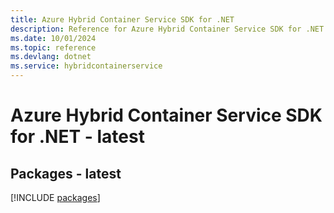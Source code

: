 ```yaml
---
title: Azure Hybrid Container Service SDK for .NET
description: Reference for Azure Hybrid Container Service SDK for .NET
ms.date: 10/01/2024
ms.topic: reference
ms.devlang: dotnet
ms.service: hybridcontainerservice
---
```

# Azure Hybrid Container Service SDK for .NET - latest
## Packages - latest
[!INCLUDE [packages](hybrid-container-service-index.md)]